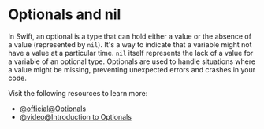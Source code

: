 # Optionals and nil

In Swift, an optional is a type that can hold either a value or the absence of a value (represented by `nil`). It's a way to indicate that a variable might not have a value at a particular time. `nil` itself represents the lack of a value for a variable of an optional type. Optionals are used to handle situations where a value might be missing, preventing unexpected errors and crashes in your code.

Visit the following resources to learn more:

- [@official@Optionals](https://docs.swift.org/swift-book/documentation/the-swift-programming-language/thebasics/#Optionals)
- [@video@Introduction to Optionals](https://www.hackingwithswift.com/read/0/12/optionals)